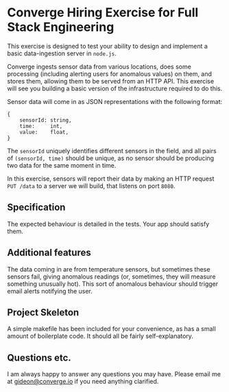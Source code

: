# Converge Hiring Exercise for Full Stack Engineering

This exercise is designed to test your ability to design and implement a basic
data-ingestion server in `node.js`.

Converge ingests sensor data from various locations, does some processing
(including alerting users for anomalous values) on them, and stores them,
allowing them to be served from an HTTP API. This exercise will see you building
a basic version of the infrastructure required to do this.

Sensor data will come in as JSON representations with the following format:

    {
        sensorId: string,
        time:     int,
        value:    float,
    }

The `sensorId` uniquely identifies different sensors in the field, and all pairs
of `(sensorId, time)` should be unique, as no sensor should be producing two
data for the same moment in time.

In this exercise, sensors will report their data by making an HTTP request `PUT
/data` to a server we will build, that listens on port `8080`.

## Specification

The expected behaviour is detailed in the tests. Your app should satisfy them.

## Additional features

The data coming in are from temperature sensors, but sometimes these sensors
fail, giving anomalous readings (or, sometimes, they will measure something
unusually hot). This sort of anomalous behaviour should trigger email alerts
notifying the user.

## Project Skeleton

A simple makefile has been included for your convenience, as has a small amount
of boilerplate code. It should all be fairly self-explanatory.

## Questions etc.

I am always happy to answer any questions you may have. Please email me at
<gideon@converge.io> if you need anything clarified.
